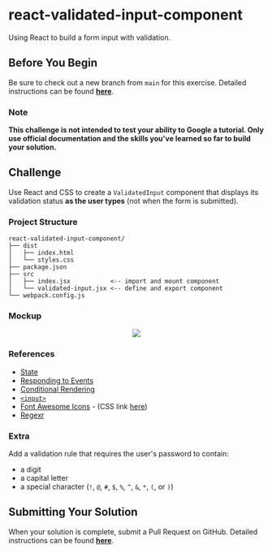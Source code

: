 # react-validated-input-component

Using React to build a form input with validation.

## Before You Begin

Be sure to check out a new branch from `main` for this exercise. Detailed instructions can be found [**here**](../../guides/starting-an-exercise).

### Note

**This challenge is not intended to test your ability to Google a tutorial. Only use official documentation and the skills you've learned so far to build your solution.**

## Challenge

Use React and CSS to create a `ValidatedInput` component that displays its validation status **as the user types** (not when the form is submitted).

### Project Structure

```shell
react-validated-input-component/
├── dist
│   ├── index.html
│   └── styles.css
├── package.json
├── src
│   ├── index.jsx           <-- import and mount component
│   └── validated-input.jsx <-- define and export component
└── webpack.config.js
```

### Mockup

<p align="center">
  <img src="assets/validated-input.png"/>
</p>

### References

- [State](https://beta.reactjs.org/learn/state-a-components-memory)
- [Responding to Events](https://beta.reactjs.org/learn/responding-to-events)
- [Conditional Rendering](https://beta.reactjs.org/learn/conditional-rendering)
- [`<input>`](https://beta.reactjs.org/reference/react-dom/components/input)
- [Font Awesome Icons](https://fontawesome.com/icons?d=gallery) - (CSS link [here](https://cdnjs.cloudflare.com/ajax/libs/font-awesome/6.1.1/css/all.min.css))
- [Regexr](https://regexr.com/)

### Extra

Add a validation rule that requires the user's password to contain:
  - a digit
  - a capital letter
  - a special character (`!`, `@`, `#`, `$`, `%`, `^`, `&`, `*`, `(`, or `)`)

## Submitting Your Solution

When your solution is complete, submit a Pull Request on GitHub. Detailed instructions can be found [**here**](../../guides/submitting-your-solution).
